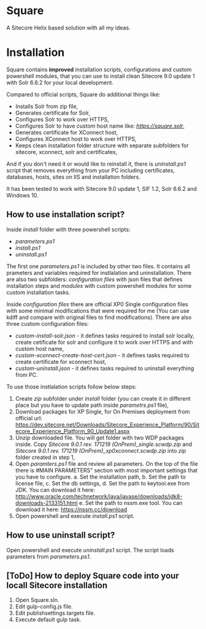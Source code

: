 # Square
A Sitecore Helix based solution with all my ideas.

# Installation


Square contains **improved** installation scripts, configurations and custom powershell modules, that you can use to install clean Sitecore 9.0 update 1 with Solr 6.6.2 for your local development.

Compared to official scripts, Square do additional things like:
* Installs Solr from zip file,
* Generates certificate for Solr,
* Configures Solr to work over HTTPS,
* Configures Solr to have custom host name like: *https://square.solr*,
* Generates certificate for XConnect host,
* Configures XConnect host to work over HTTPS,
* Keeps clean installation folder structure with separate subfolders for sitecore, xconnect, solr and certificates,

And if you don't need it or would like to reinstall it, there is *uninstall.ps1* script that removes everything from your PC including certificates, databases, hosts, sites on IIS and installation folders.

It has been tested to work with Sitecore 9.0 update 1, SIF 1.2, Solr 6.6.2 and Windows 10.

## How to use installation script?

Inside *install* folder with three powershell scripts:
* *parameters.ps1*
* *install.ps1*
* *uninstall.ps1*

The first one *parameters.ps1* is included by other two files. It contains all prameters and variables required for instlalation and uninstallation.
There are also two subfolders: *configuration files* with json files that defines installation steps and *modules* with custom powershell modules for some custom installation tasks.

Inside *configuration files* there are official XP0 Single configuration files with some minimal modifications that were required for me (You can use kdiff and compare with original files to find modifications). There are also three custom configuration files:
* *custom-install-solr.json* - it defines tasks required to install solr locally, create cetificate for solr and configure it to work over HTTPS and with custom host name,
* *custom-xconnect-create-host-cert.json* - it defines tasks required to create certificate for xconnect host,
* *custom-uninstall.json* - it defines tasks required to uninstall everything from PC.

To use those instlalation scripts follow below steps:

  1. Create *zip* subfolder under *install* folder (you can create it in different place but you have to update path inside *parametrs.ps1* file),
  2. Download packages for XP Single, for On Premises deployment from official url: https://dev.sitecore.net/Downloads/Sitecore_Experience_Platform/90/Sitecore_Experience_Platform_90_Update1.aspx
  3. Unzip downloaded file. You will get folder with two WDP packages inside. Copy *Sitecore 9.0.1 rev. 171219 (OnPrem)_single.scwdp.zip* and *Sitecore 9.0.1 rev. 171219 (OnPrem)_xp0xconnect.scwdp.zip* into *zip* folder created in step 1,
  4. Open *paramters.ps1* file and review all parameters. On the top of the file there is #MAIN PARAMETERS" section with most important settings that you have to configure.
     a. Set the installation path,
     b. Set the path to license file,
     c. Set the db settings,
     d. Set the path to keytool.exe from JDK. You can download it here: http://www.oracle.com/technetwork/java/javase/downloads/jdk8-downloads-2133151.html
     e. Set the path to nssm.exe tool. You can download it here: https://nssm.cc/download
  6. Open powershell and execute *install.ps1* script.

## How to use uninstall script?

Open powershell and execute *uninstall.ps1* script. The script loads parameters from *parameters.ps1*.

## [ToDo] How to deploy Square code into your locall Sitecore installation

1. Open Square.sln. 
2. Edit gulp-config.js file.
3. Edit publishsettings.targets file.
4. Execute default gulp task.
